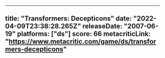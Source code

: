
---
title: "Transformers: Decepticons"
date: "2022-04-09T23:38:28.265Z"
releaseDate: "2007-06-19"
platforms: ["ds"]
score: 66
metacriticLink: "https://www.metacritic.com/game/ds/transformers-decepticons"
---
